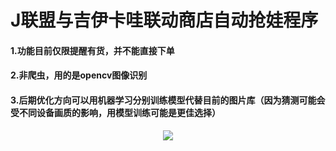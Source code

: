 # J联盟与吉伊卡哇联动商店自动抢娃程序
#### 1.功能目前仅限提醒有货，并不能直接下单
#### 2.非爬虫，用的是opencv图像识别
#### 3.后期优化方向可以用机器学习分别训练模型代替目前的图片库（因为猜测可能会受不同设备画质的影响，用模型训练可能是更佳选择）

<div align="center">
    <img src="J_League_Chiikawa_Automated_Shopping/show.jpg">
</div>
